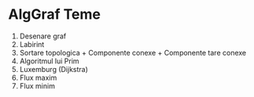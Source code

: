 # AlgGraf Teme
1. Desenare graf
2. Labirint
3. Sortare topologica + Componente conexe + Componente tare conexe
4. Algoritmul lui Prim
5. Luxemburg (Dijkstra)
6. Flux maxim
7. Flux minim
